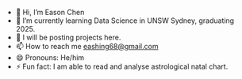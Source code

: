 - 👋 Hi, I’m Eason Chen
- 🌱 I’m currently learning Data Science in UNSW Sydney, graduating 2025.
- 💞️ I will be posting projects here.
- 📫 How to reach me eashing68@gmail.com
- 😄 Pronouns: He/him
- ⚡ Fun fact: I am able to read and analyse astrological natal chart.

<!---
Shing-gor/Shing-gor is a ✨ special ✨ repository because its `README.md` (this file) appears on your GitHub profile.
You can click the Preview link to take a look at your changes.
--->
